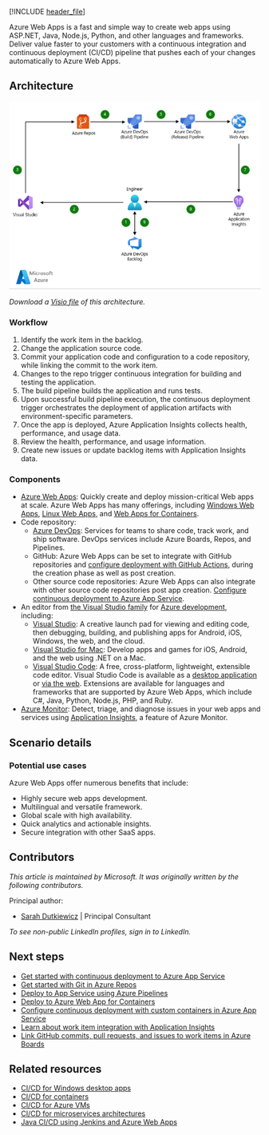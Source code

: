 [!INCLUDE [header_file](../../../includes/sol-idea-header.md)]

Azure Web Apps is a fast and simple way to create web apps using ASP.NET, Java, Node.js, Python, and other languages and frameworks. Deliver value faster to your customers with a continuous integration and continuous deployment (CI/CD) pipeline that pushes each of your changes automatically to Azure Web Apps.

## Architecture

![Architecture diagram](../media/azure-devops-cicd-for-azure-web-apps.png)

*Download a [Visio file](https://arch-center.azureedge.net/azure-devops-cicd-for-web-apps.vsdx) of this architecture.*

### Workflow

1. Identify the work item in the backlog.
1. Change the application source code.
1. Commit your application code and configuration to a code repository, while linking the commit to the work item.
1. Changes to the repo trigger continuous integration for building and testing the application.
1. The build pipeline builds the application and runs tests.
1. Upon successful build pipeline execution, the continuous deployment trigger orchestrates the deployment of application artifacts with environment-specific parameters.
1. Once the app is deployed, Azure Application Insights collects health, performance, and usage data.
1. Review the health, performance, and usage information.
1. Create new issues or update backlog items with Application Insights data.

### Components

* [Azure Web Apps](https://azure.microsoft.com/services/app-service/web): Quickly create and deploy mission-critical Web apps at scale. Azure Web Apps has many offerings, including [Windows Web Apps](/azure/app-service/overview), [Linux Web Apps](/azure/app-service/overview#app-service-on-linux), and [Web Apps for Containers](https://azure.microsoft.com/products/app-service/containers).
* Code repository:
  * [Azure DevOps](https://azure.microsoft.com/services/devops): Services for teams to share code, track work, and ship software. DevOps services include Azure Boards, Repos, and Pipelines.
  * GitHub: Azure Web Apps can be set to integrate with GitHub repositories and [configure deployment with GitHub Actions](/azure/app-service/deploy-github-actions), during the creation phase as well as post creation.
  * Other source code repositories: Azure Web Apps can also integrate with other source code repositories post app creation. [Configure continuous deployment to Azure App Service](/azure/app-service/deploy-continuous-deployment).
* An editor from [the Visual Studio family](https://visualstudio.microsoft.com) for [Azure development](https://visualstudio.microsoft.com/vs/azure), including:
  * [Visual Studio](https://visualstudio.microsoft.com/vs): A creative launch pad for viewing and editing code, then debugging, building, and publishing apps for Android, iOS, Windows, the web, and the cloud.
  * [Visual Studio for Mac](https://visualstudio.microsoft.com/vs/mac): Develop apps and games for iOS, Android, and the web using .NET on a Mac.
  * [Visual Studio Code](https://code.visualstudio.com): A free, cross-platform, lightweight, extensible code editor. Visual Studio Code is available as a [desktop application](https://code.visualstudio.com/Download) or [via the web](https://vscode.dev). Extensions are available for languages and frameworks that are supported by Azure Web Apps, which include C#, Java, Python, Node.js, PHP, and Ruby.
* [Azure Monitor](https://azure.microsoft.com/products/monitor): Detect, triage, and diagnose issues in your web apps and services using [Application Insights](/azure/azure-monitor/app/app-insights-overview), a feature of Azure Monitor.

## Scenario details

### Potential use cases

Azure Web Apps offer numerous benefits that include:

* Highly secure web apps development.
* Multilingual and versatile framework.
* Global scale with high availability.
* Quick analytics and actionable insights.
* Secure integration with other SaaS apps.

## Contributors

*This article is maintained by Microsoft. It was originally written by the following contributors.* 

Principal author:

- [Sarah Dutkiewicz](https://www.linkedin.com/in/sadukie) | Principal Consultant

*To see non-public LinkedIn profiles, sign in to LinkedIn.*

## Next steps

* [Get started with continuous deployment to Azure App Service](/azure/app-service/deploy-continuous-deployment)
* [Get started with Git in Azure Repos](/azure/devops/repos/git/gitquickstart)
* [Deploy to App Service using Azure Pipelines](/azure/app-service/deploy-azure-pipelines)
* [Deploy to Azure Web App for Containers](/azure/devops/pipelines/apps/cd/deploy-docker-webapp)
* [Configure continuous deployment with custom containers in Azure App Service](/azure/app-service/deploy-ci-cd-custom-container)
* [Learn about work item integration with Application Insights](/azure/azure-monitor/app/work-item-integration)
* [Link GitHub commits, pull requests, and issues to work items in Azure Boards](/azure/devops/boards/github/link-to-from-github)

## Related resources

* [CI/CD for Windows desktop apps](/azure/architecture/solution-ideas/articles/azure-devops-ci-cd-for-desktop-apps)
* [CI/CD for containers](/azure/architecture/solution-ideas/articles/cicd-for-containers)
* [CI/CD for Azure VMs](/azure/architecture/solution-ideas/articles/cicd-for-azure-vms)
* [CI/CD for microservices architectures](/azure/architecture/microservices/ci-cd)
* [Java CI/CD using Jenkins and Azure Web Apps](/azure/architecture/solution-ideas/articles/java-cicd-using-jenkins-and-azure-web-apps)
